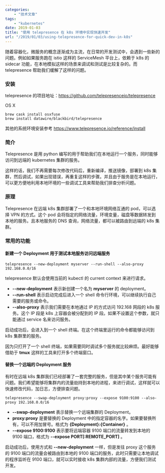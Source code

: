 ```yaml
---
categories:
    - "技术文章"
tags:
    - "kubernetes"
date: 2019-01-03
title: "使用 telepresence 在 k8s 环境中实现快速开发"
url: "/2019/01/03/using-telepresence-for-quick-dev-in-k8s"
---
```


随着容器化，微服务的概念逐渐成为主流，在日常的开发测试中，会遇到一些新的问题。例如如果服务跑在 istio 这样的 ServiceMesh 平台上，依赖于 k8s 的 sidecar 功能，在本地模拟这样的场景来调试和测试是比较复杂的。而 telepresence 帮助我们缓解了这样的问题。

<!--more-->

### 安装

telepresence 的项目地址：https://github.com/telepresenceio/telepresence

OS X

```
brew cask install osxfuse
brew install datawire/blackbird/telepresence
```

其他的系统环境安装参考 https://www.telepresence.io/reference/install

### 简介

Telepresence 是用 python 编写的用于帮助我们在本地运行一个服务，同时能够访问到远端的 kubernetes 集群的服务。

这样的话，我们不再需要每次修改代码后，重新编译，推送镜像，部署到 k8s 集群，然后调试，如果出现错误，再重复这样的步骤。并且由于服务是在本地运行，可以更方便地利用本地环境的一些调试工具来帮助我们排查分析问题。

### 原理

Telepresence 在远端 k8s 集群部署了一个和本地环境网络互通的 pod，可以选择 VPN 的方式。这个 pod 会将指定的网络流量，环境变量，磁盘等数据转发到本地的服务。且本地服务的 DNS 查询，网络流量，都可以被路由到远端的 k8s 集群。

### 常用的功能

#### 新建一个 Deployment 用于测试本地服务访问远端服务

```
telepresence --new-deployment myserver --run-shell --also-proxy 192.168.0.0/16
```

telepresence 默认会使用当前的 kubectl 的 current context 来进行请求。

* **--new-deployment** 表示新创建一个名为 **myserver** 的 deployment。
* **--run-shell** 表示启动完成后进入一个 shell 命令行环境，可以继续执行自己需要的服务或命令。
* **--also-proxy** 表示我们需要在本地通过 IP 的方式访问 192.168 网段的 k8s 服务。这个 IP 段是 k8s 上容器会被分配到的 IP 段。如果不设置这个参数，就只能通过 service 名来访问服务。

启动成功后，会进入到一个 shell 终端。在这个终端里运行的命令都能够访问到 k8s 集群里的服务。

因为只打开了一个 shell 终端，如果需要同时调试多个服务就比较麻烦。最好能够借助于 **tmux** 这样的工具来打开多个终端窗口。

#### 替换一个远端的 Deployment 服务

有时在远端 k8s 集群我们已经部署了一套完整的服务，但是其中某个服务可能有问题。我们希望能够将集群内的流量劫持到本地的进程，来进行调试，这样就可以快速修改代码，加日志，方便排查问题。

```
telepresence --swap-deployment proxy:proxy --expose 9100:9100 --also-proxy 192.168.0.0/16
```

* **--swap-deployment** 表示替换一个远端集群的 Deployment。
* **proxy:proxy** 是要替换的 Deployment 中的指定容器的名字。如果要替换所有，可以不用加冒号。格式为 **{Deployment}:{Container}** 。
* **--expose 9100:9100** 表示要将远端容器 9100 端口的流量转发到本地的 9100 端口，格式为 **--expose PORT[:REMOTE_PORT]** 。

启动成功后，使用方式和 **--new-deployment** 一样，但是发往 proxy 这个服务的 9100 端口的流量会被路由到本地的 9100 端口的服务，此时只需要让本地调试的程序监听在 9100 端口，就可以实时接收 k8s 集群内部的流量，方便我们测试开发。
